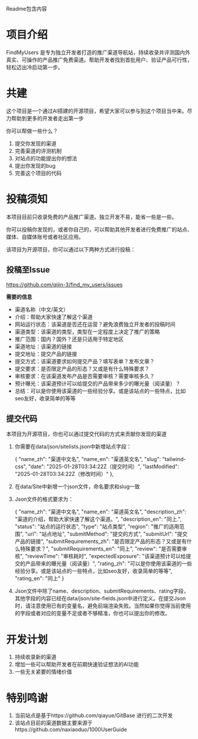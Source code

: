 Readme包含内容

# 项目介绍

FindMyUsers 是专为独立开发者打造的推广渠道导航站，持续收录并评测国内外真实、可操作的产品推广免费渠道。帮助开发者找到首批用户、验证产品可行性，轻松迈出冷启动第一步。

# 共建

 这个项目是一个通过AI搭建的开源项目，希望大家可以参与到这个项目当中来。尽力帮助到更多的开发者走出第一步

 你可以帮做一些什么？
 1. 提交你发现的渠道
 2. 完善渠道的评测机制
 3. 对站点的功能提出你的想法
 4. 提出你发现的bug
 5. 完善这个项目的代码

# 投稿须知

本项目目前只收录免费的产品推广渠道。独立开发不易，能省一些是一些。

你可以投稿你发现的，或者你自己的，可以帮助其他开发者进行免费推广的站点、媒体、自媒体账号或者社区应用。

该项目为开源项目，你可以通过以下两种方式进行投稿：

## 投稿至Issue

https://github.com/qijin-3/find_my_users/issues

**需要的信息**
- 渠道名称（中文/英文）
- 介绍：帮助大家快速了解这个渠道
- 网站运行状态：该渠道是否还在运营？避免浪费独立开发者的投稿时间
- 渠道类型：该渠道的类型，类型在一定程度上决定了推广的策略
- 推广范围：国内？国外？还是只适用于特定地区
- 渠道地址：该渠道的链接
- 提交地址：提交产品的链接
- 提交方式：该渠道要求如何提交产品？填写表单？发布文章？
- 提交要求：是否限定产品的形态？又或是有什么特殊要求？
- 审核要求：在该渠道发布产品是否需要审核？需要审核多久？
- 预计曝光：该渠道预计可以给提交的产品带来多少的曝光量（阅读量）？
- 总结：可以是你使用该渠道的一些经验分享。或是该站点的一些特点，比如seo友好，收录简单的等等

## 提交代码

本项目为开源项目，你也可以通过提交代码的方式来贡献你发现的渠道

1. 你需要在data/json/sitelists.json中新增站点字段：

     {
    "name_zh": "渠道中文名",
    "name_en": "渠道英文名",
    "slug": "tailwind-css",
    "date": "2025-01-28T03:34:22Z（提交时间）",
    "lastModified": "2025-01-28T03:34:22Z（修改时间）"
     },

2. 在data/Site中新增一个json文件，命名要求和slug一致

3. Json文件的格式要求为：

    {
    "name_zh": "渠道中文名",
    "name_en": "渠道英文名",
    "description_zh": "渠道的介绍，帮助大家快速了解这个渠道。",
    "description_en": "同上.",
    "status": "站点的运行状态",
    "type": "站点类型",
    "region": "推广的适用范围",
    "url": "站点地址",
    "submitMethod": "提交的方式",
    "submitUrl": "提交产品的链接",
    "submitRequirements_zh": "是否限定产品的形态？又或是有什么特殊要求？",
    "submitRequirements_en": "同上",
    "review": "是否需要审核",
    "reviewTime": "审核耗时",
    "expectedExposure": "该渠道预计可以给提交的产品带来的曝光量（阅读量）",
    "rating_zh": "可以是你使用该渠道的一些经验分享。或是该站点的一些特点，比如seo友好，收录简单的等等",
    "rating_en": "同上"
    }

 4. Json文件中除了name、description、submitRequirements、rating字段，其他字段的内容已经在data/json/site-fields.json中进行定义。在提交Json时，请注意使用已有的变量名，避免前端渲染失败。当然如果你觉得当前使用的字段或者对应的变量不足或者不够精准，你也可以提出你的修改。

 # 开发计划

1. 持续收录新的渠道
2. 增加一些可以帮助开发者在前期快速验证想法的AI功能
3. 一些无关紧要的情绪价值

 # 特别鸣谢

 1. 当前站点是基于https://github.com/qiayue/GitBase 进行的二次开发
 2. 该站点目前的渠道数据主要来源于https://github.com/naxiaoduo/1000UserGuide 

